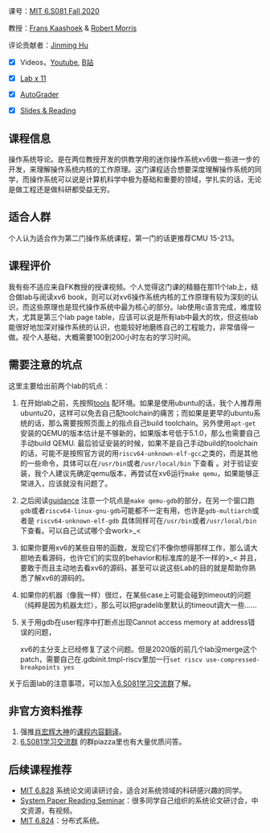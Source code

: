 课号：[MIT 6.S081 Fall 2020](https://pdos.csail.mit.edu/6.S081/2020/)

教授：[Frans Kaashoek](https://pdos.csail.mit.edu/~kaashoek/) & [Robert Morris](https://pdos.csail.mit.edu/~rtm/)

评论贡献者：[Jinming Hu](https://conanhujinming.github.io/)

- [x] Videos，[Youtube](https://pdos.csail.mit.edu/6.S081/2020/schedule.html), [B站](https://search.bilibili.com/all?keyword=6.s081&from_source=webtop_search&spm_id_from=333.851)

- [x] [Lab x 11](https://pdos.csail.mit.edu/6.S081/2020/labs/guidance.html)
- [x] [AutoGrader](https://pdos.csail.mit.edu/6.S081/2020/labs/guidance.html) 

- [x] [Slides & Reading](https://pdos.csail.mit.edu/6.S081/2020/schedule.html)

## 课程信息

操作系统导论。是在两位教授开发的供教学用的迷你操作系统xv6做一些进一步的开发，来理解操作系统内核的工作原理。这门课程适合想要深度理解操作系统的同学，而操作系统可以说是计算机科学中极为基础和重要的领域，学扎实的话，无论是做工程还是做科研都受益无穷。

## 适合人群

个人认为适合作为第二门操作系统课程，第一门的话更推荐CMU 15-213。

## 课程评价

我有些不适应来自FK教授的授课视频。个人觉得这门课的精髓在那11个lab上，结合做lab与阅读xv6 book，则可以对xv6操作系统内核的工作原理有较为深刻的认识，而这些原理也是现代操作系统中最为核心的部分。lab使用c语言完成，难度较大，尤其是第三个lab page table，应该可以说是所有lab中最大的坎，但这些lab能很好地加深对操作系统的认识，也能较好地磨练自己的工程能力，非常值得一做。视个人基础，大概需要100到200小时左右的学习时间。

## 需要注意的坑点

这里主要给出前两个lab的坑点：

1. 在开始lab之前，先按照[tools](https://link.zhihu.com/?target=https%3A//pdos.csail.mit.edu/6.828/2020/tools.html) 配环境。如果是使用ubuntu的话，我个人推荐用ubuntu20，这样可以免去自己配toolchain的痛苦；而如果是更早的ubuntu系统的话，那么需要按照页面上的指点自己build toolchain。另外使用`apt-get`安装的QEMU的版本估计是不够新的，如果版本号低于5.1.0，那么也需要自己手动build QEMU. 最后验证安装的时候，如果不是自己手动build的toolchain的话，可能不是按照官方说的用`riscv64-unknown-elf-gcc`之类的，而是其他的一些命令，具体可以在`/usr/bin`或者`/usr/local/bin` 下查看 。对于验证安装，我个人建议先确定qemu版本，再尝试在xv6运行`make qemu`，如果能够正常进入，应该就没有问题了。

2. 之后阅读[guidance](https://link.zhihu.com/?target=https%3A//pdos.csail.mit.edu/6.828/2020/labs/guidance.html) 注意一个坑点是`make qemu-gdb`的部分，在另一个窗口跑`gdb`或者`riscv64-linux-gnu-gdb`可能都不一定有用，也许是`gdb-multiarch`或者是 `riscv64-unknown-elf-gdb` 具体同样可在`/usr/bin`或者`/usr/local/bin`下查看。可以自己试试哪个会work>_<

3. 如果你要用xv6的某些自带的函数，发现它们不像你想得那样工作，那么请大胆地去看源码，也许它们的实现的behavior和标准库的是不一样的>_< 并且，要敢于而且主动地去看xv6的源码，甚至可以说这些Lab的目的就是帮助你熟悉了解xv6的源码的。

4. 如果你的机器（像我一样）很烂，在某些case上可能会碰到timeout的问题（纯粹是因为机器太烂），那么可以把gradelib里默认的timeout调大一些......

5. 关于用gdb在user程序中打断点出现Cannot access memory at address错误的问题，

   xv6的主分支上已经修复了这个问题。但是2020版的前几个lab没merge这个patch，需要自己在.gdbinit.tmpl-riscv里加一行`set riscv use-compressed-breakpoints yes`

关于后面lab的注意事项，可以加入[6.S081学习交流群](https://zhuanlan.zhihu.com/p/251366985)了解。

## 非官方资料推荐

1. 强推[肖宏辉大神](https://www.zhihu.com/people/xiao-hong-hui-15)的[课程内容翻译](https://mit-public-courses-cn-translatio.gitbook.io/mit6-s081/)。
2. [6.S081学习交流群](https://zhuanlan.zhihu.com/p/251366985) 的群piazza里也有大量优质问答。

## 后续课程推荐

- [MIT 6.828](https://abelay.github.io/6828seminar/index.html) 系统论文阅读研讨会，适合对系统领域的科研感兴趣的同学。
- [System Paper Reading Seminar](https://learn-sys.github.io/cn/reading/)：很多同学自己组织的系统论文研讨会，中文资源，有视频。
- [MIT 6.824](https://pdos.csail.mit.edu/6.824/)：分布式系统。